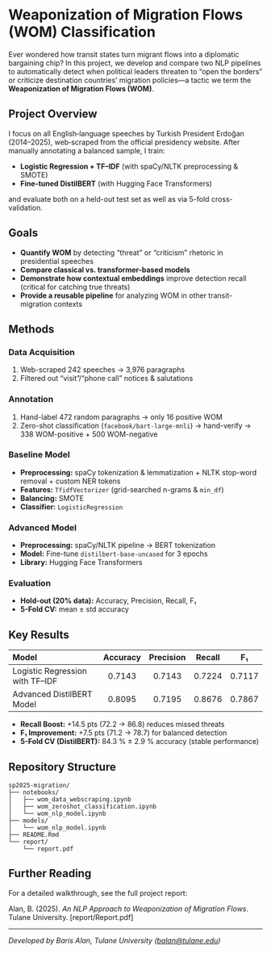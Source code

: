 
# Weaponization of Migration Flows (WOM) Classification

Ever wondered how transit states turn migrant flows into a diplomatic bargaining chip? In this project, we develop and compare two NLP pipelines to automatically detect when political leaders threaten to “open the borders” or criticize destination countries’ migration policies—a tactic we term the **Weaponization of Migration Flows (WOM)**.

## Project Overview

I focus on all English‐language speeches by Turkish President Erdoğan (2014–2025), web‐scraped from the official presidency website. After manually annotating a balanced sample, I train:

* **Logistic Regression + TF–IDF**
  (with spaCy/NLTK preprocessing & SMOTE)
* **Fine-tuned DistilBERT**
  (with Hugging Face Transformers)

and evaluate both on a held-out test set as well as via 5-fold cross-validation.

## Goals

* **Quantify WOM** by detecting “threat” or “criticism” rhetoric in presidential speeches
* **Compare classical vs. transformer-based models**
* **Demonstrate how contextual embeddings** improve detection recall (critical for catching true threats)
* **Provide a reusable pipeline** for analyzing WOM in other transit-migration contexts

## Methods

### Data Acquisition

1. Web-scraped 242 speeches → 3,976 paragraphs
2. Filtered out “visit”/“phone call” notices & salutations

### Annotation

1. Hand-label 472 random paragraphs → only 16 positive WOM
2. Zero-shot classification (`facebook/bart-large-mnli`) → hand-verify → 338 WOM-positive + 500 WOM-negative

### Baseline Model

* **Preprocessing:** spaCy tokenization & lemmatization + NLTK stop-word removal + custom NER tokens
* **Features:** `TfidfVectorizer` (grid-searched n-grams & `min_df`)
* **Balancing:** SMOTE
* **Classifier:** `LogisticRegression`

### Advanced Model

* **Preprocessing:** spaCy/NLTK pipeline → BERT tokenization
* **Model:** Fine-tune `distilbert-base-uncased` for 3 epochs
* **Library:** Hugging Face Transformers

### Evaluation

* **Hold-out (20% data):** Accuracy, Precision, Recall, F₁
* **5-Fold CV:** mean ± std accuracy

## Key Results

| Model                           | Accuracy | Precision | Recall |   F₁   |
| :------------------------------ | :------: | :-------: | :----: | :----: |
| Logistic Regression with TF–IDF |  0.7143  |   0.7143  | 0.7224 | 0.7117 |
| Advanced DistilBERT Model       |  0.8095  |   0.7195  | 0.8676 | 0.7867 |

* **Recall Boost:** +14.5 pts (72.2 → 86.8) reduces missed threats
* **F₁ Improvement:** +7.5 pts (71.2 → 78.7) for balanced detection
* **5-Fold CV (DistilBERT):** 84.3 % ± 2.9 % accuracy (stable performance)

## Repository Structure

```
sp2025-migration/
├── notebooks/
│   ├── wom_data_webscraping.ipynb
│   ├── wom_zeroshot_classification.ipynb
│   └── wom_nlp_model.ipynb
├── models/
│   └── wom_nlp_model.ipynb
├── README.Rmd            
└── report/
    └── report.pdf        
```

## Further Reading

For a detailed walkthrough, see the full project report:

Alan, B. (2025). *An NLP Approach to Weaponization of Migration Flows*. Tulane University.
\[report/Report.pdf]

---

*Developed by Baris Alan, Tulane University ([balan@tulane.edu](mailto:balan@tulane.edu))*

```
```
